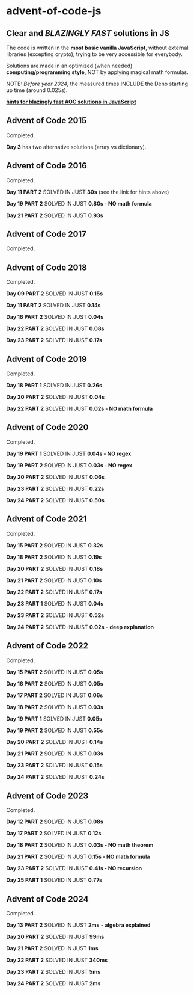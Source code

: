 
# advent-of-code-js

## Clear and *BLAZINGLY FAST* solutions in JS

The code is written in the **most basic vanilla JavaScript**, without external libraries (excepting crypto), trying to be very accessible for everybody.

Solutions are made in an  optimized (when needed) **computing/programming style**, NOT by applying magical math formulas.

NOTE: *Before year 2024*, the measured times INCLUDE the Deno starting up time (around 0.025s). 

[**hints for blazingly fast AOC solutions in JavaScript**](https://medium.com/javascript-in-plain-english/what-you-need-to-know-for-solving-the-advent-of-code-puzzles-blazingly-fast-with-javascript-7365be28abea)

## Advent of Code 2015 

Completed.

**Day 3** has two alternative solutions (array vs dictionary).

## Advent of Code 2016 

Completed.

**Day 11 PART 2** SOLVED IN JUST **30s** (see the link for hints above)

**Day 19 PART 2** SOLVED IN JUST **0.80s - NO math formula**

**Day 21 PART 2** SOLVED IN JUST **0.93s** 

## Advent of Code 2017

Completed.

## Advent of Code 2018 

Completed.

**Day 09 PART 2** SOLVED IN JUST **0.15s** 

**Day 11 PART 2** SOLVED IN JUST **0.14s** 

**Day 16 PART 2** SOLVED IN JUST **0.04s** 

**Day 22 PART 2** SOLVED IN JUST **0.08s** 

**Day 23 PART 2** SOLVED IN JUST **0.17s** 

## Advent of Code 2019

Completed.

**Day 18 PART 1** SOLVED IN JUST **0.26s** 

**Day 20 PART 2** SOLVED IN JUST **0.04s** 

**Day 22 PART 2** SOLVED IN JUST **0.02s - NO math formula**

## Advent of Code 2020

Completed.

**Day 19 PART 1** SOLVED IN JUST **0.04s - NO regex** 

**Day 19 PART 2** SOLVED IN JUST **0.03s - NO regex** 

**Day 20 PART 2** SOLVED IN JUST **0.06s** 

**Day 23 PART 2** SOLVED IN JUST **0.22s** 

**Day 24 PART 2** SOLVED IN JUST **0.50s** 


## Advent of Code 2021

Completed.

**Day 15 PART 2** SOLVED IN JUST **0.32s** 

**Day 18 PART 2** SOLVED IN JUST **0.19s** 

**Day 20 PART 2** SOLVED IN JUST **0.18s** 

**Day 21 PART 2** SOLVED IN JUST **0.10s** 

**Day 22 PART 2** SOLVED IN JUST **0.17s** 

**Day 23 PART 1** SOLVED IN JUST **0.04s** 

**Day 23 PART 2** SOLVED IN JUST **0.52s** 

**Day 24 PART 2** SOLVED IN JUST **0.02s** - **deep explanation**


## Advent of Code 2022

Completed.

**Day 15 PART 2** SOLVED IN JUST **0.05s** 

**Day 16 PART 2** SOLVED IN JUST **0.05s** 

**Day 17 PART 2** SOLVED IN JUST **0.06s** 

**Day 18 PART 2** SOLVED IN JUST **0.03s** 

**Day 19 PART 1** SOLVED IN JUST **0.05s** 

**Day 19 PART 2** SOLVED IN JUST **0.55s** 

**Day 20 PART 2** SOLVED IN JUST **0.14s** 

**Day 21 PART 2** SOLVED IN JUST **0.03s** 

**Day 23 PART 2** SOLVED IN JUST **0.15s** 

**Day 24 PART 2** SOLVED IN JUST **0.24s** 


## Advent of Code 2023

Completed.

**Day 12 PART 2** SOLVED IN JUST **0.08s**

**Day 17 PART 2** SOLVED IN JUST **0.12s** 
 
**Day 18 PART 2** SOLVED IN JUST **0.03s - NO math theorem** 

**Day 21 PART 2** SOLVED IN JUST **0.15s - NO math formula**

**Day 23 PART 2** SOLVED IN JUST **0.41s - NO recursion**

**Day 25 PART 1** SOLVED IN JUST **0.77s**


## Advent of Code 2024

Completed.

**Day 13 PART 2** SOLVED IN JUST **2ms** - **algebra explained**

**Day 20 PART 2** SOLVED IN JUST **99ms**

**Day 21 PART 2** SOLVED IN JUST **1ms**

**Day 22 PART 2** SOLVED IN JUST **340ms**

**Day 23 PART 2** SOLVED IN JUST **5ms**

**Day 24 PART 2** SOLVED IN JUST **2ms**
